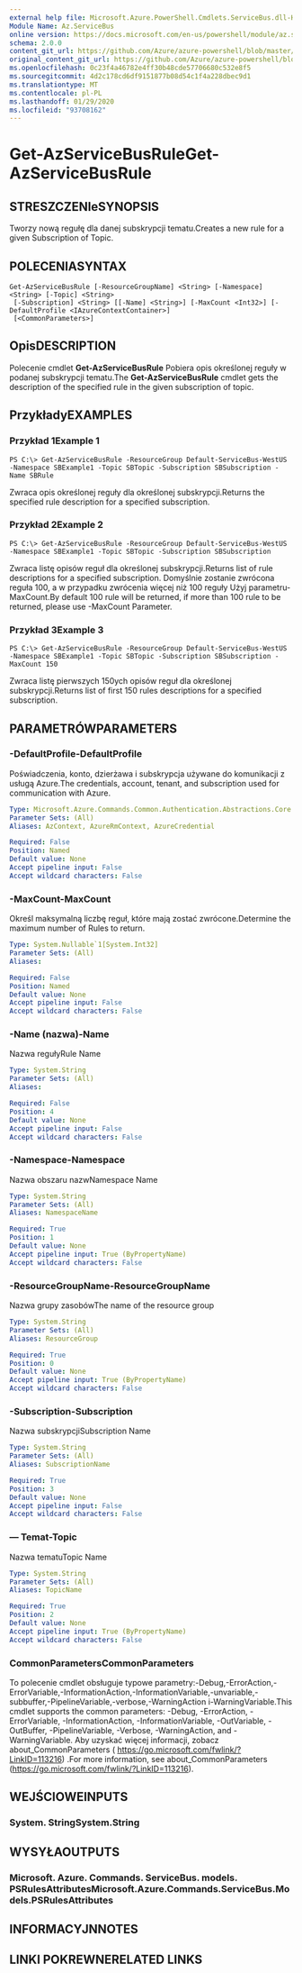 ```yaml
---
external help file: Microsoft.Azure.PowerShell.Cmdlets.ServiceBus.dll-Help.xml
Module Name: Az.ServiceBus
online version: https://docs.microsoft.com/en-us/powershell/module/az.servicebus/get-azservicebusrule
schema: 2.0.0
content_git_url: https://github.com/Azure/azure-powershell/blob/master/src/ServiceBus/ServiceBus/help/Get-AzServiceBusRule.md
original_content_git_url: https://github.com/Azure/azure-powershell/blob/master/src/ServiceBus/ServiceBus/help/Get-AzServiceBusRule.md
ms.openlocfilehash: 0c23f4a46782e4ff30b48cde57706680c532e8f5
ms.sourcegitcommit: 4d2c178cd6df9151877b08d54c1f4a228dbec9d1
ms.translationtype: MT
ms.contentlocale: pl-PL
ms.lasthandoff: 01/29/2020
ms.locfileid: "93708162"
---
```

# <span data-ttu-id="2d88d-101">Get-AzServiceBusRule</span><span class="sxs-lookup"><span data-stu-id="2d88d-101">Get-AzServiceBusRule</span></span>

## <span data-ttu-id="2d88d-102">STRESZCZENIe</span><span class="sxs-lookup"><span data-stu-id="2d88d-102">SYNOPSIS</span></span>
<span data-ttu-id="2d88d-103">Tworzy nową regułę dla danej subskrypcji tematu.</span><span class="sxs-lookup"><span data-stu-id="2d88d-103">Creates a new rule for a given Subscription of Topic.</span></span> 

## <span data-ttu-id="2d88d-104">POLECENIA</span><span class="sxs-lookup"><span data-stu-id="2d88d-104">SYNTAX</span></span>

```
Get-AzServiceBusRule [-ResourceGroupName] <String> [-Namespace] <String> [-Topic] <String>
 [-Subscription] <String> [[-Name] <String>] [-MaxCount <Int32>] [-DefaultProfile <IAzureContextContainer>]
 [<CommonParameters>]
```

## <span data-ttu-id="2d88d-105">Opis</span><span class="sxs-lookup"><span data-stu-id="2d88d-105">DESCRIPTION</span></span>
<span data-ttu-id="2d88d-106">Polecenie cmdlet **Get-AzServiceBusRule** Pobiera opis określonej reguły w podanej subskrypcji tematu.</span><span class="sxs-lookup"><span data-stu-id="2d88d-106">The **Get-AzServiceBusRule** cmdlet gets the description of the specified rule in the given subscription of topic.</span></span>

## <span data-ttu-id="2d88d-107">Przykłady</span><span class="sxs-lookup"><span data-stu-id="2d88d-107">EXAMPLES</span></span>

### <span data-ttu-id="2d88d-108">Przykład 1</span><span class="sxs-lookup"><span data-stu-id="2d88d-108">Example 1</span></span>
```
PS C:\> Get-AzServiceBusRule -ResourceGroup Default-ServiceBus-WestUS -Namespace SBExample1 -Topic SBTopic -Subscription SBSubscription -Name SBRule
```

<span data-ttu-id="2d88d-109">Zwraca opis określonej reguły dla określonej subskrypcji.</span><span class="sxs-lookup"><span data-stu-id="2d88d-109">Returns the specified rule description for a specified subscription.</span></span>

### <span data-ttu-id="2d88d-110">Przykład 2</span><span class="sxs-lookup"><span data-stu-id="2d88d-110">Example 2</span></span>
```
PS C:\> Get-AzServiceBusRule -ResourceGroup Default-ServiceBus-WestUS -Namespace SBExample1 -Topic SBTopic -Subscription SBSubscription
```

<span data-ttu-id="2d88d-111">Zwraca listę opisów reguł dla określonej subskrypcji.</span><span class="sxs-lookup"><span data-stu-id="2d88d-111">Returns list of rule descriptions for a specified subscription.</span></span>  <span data-ttu-id="2d88d-112">Domyślnie zostanie zwrócona reguła 100, a w przypadku zwrócenia więcej niż 100 reguły Użyj parametru-MaxCount.</span><span class="sxs-lookup"><span data-stu-id="2d88d-112">By default 100 rule will be returned, if more than 100 rule to be returned, please use -MaxCount Parameter.</span></span>

### <span data-ttu-id="2d88d-113">Przykład 3</span><span class="sxs-lookup"><span data-stu-id="2d88d-113">Example 3</span></span>
```
PS C:\> Get-AzServiceBusRule -ResourceGroup Default-ServiceBus-WestUS -Namespace SBExample1 -Topic SBTopic -Subscription SBSubscription -MaxCount 150
```

<span data-ttu-id="2d88d-114">Zwraca listę pierwszych 150ych opisów reguł dla określonej subskrypcji.</span><span class="sxs-lookup"><span data-stu-id="2d88d-114">Returns list of first 150 rules descriptions for a specified subscription.</span></span>

## <span data-ttu-id="2d88d-115">PARAMETRÓW</span><span class="sxs-lookup"><span data-stu-id="2d88d-115">PARAMETERS</span></span>

### <span data-ttu-id="2d88d-116">-DefaultProfile</span><span class="sxs-lookup"><span data-stu-id="2d88d-116">-DefaultProfile</span></span>
<span data-ttu-id="2d88d-117">Poświadczenia, konto, dzierżawa i subskrypcja używane do komunikacji z usługą Azure.</span><span class="sxs-lookup"><span data-stu-id="2d88d-117">The credentials, account, tenant, and subscription used for communication with Azure.</span></span>

```yaml
Type: Microsoft.Azure.Commands.Common.Authentication.Abstractions.Core.IAzureContextContainer
Parameter Sets: (All)
Aliases: AzContext, AzureRmContext, AzureCredential

Required: False
Position: Named
Default value: None
Accept pipeline input: False
Accept wildcard characters: False
```

### <span data-ttu-id="2d88d-118">-MaxCount</span><span class="sxs-lookup"><span data-stu-id="2d88d-118">-MaxCount</span></span>
<span data-ttu-id="2d88d-119">Określ maksymalną liczbę reguł, które mają zostać zwrócone.</span><span class="sxs-lookup"><span data-stu-id="2d88d-119">Determine the maximum number of Rules to return.</span></span>

```yaml
Type: System.Nullable`1[System.Int32]
Parameter Sets: (All)
Aliases:

Required: False
Position: Named
Default value: None
Accept pipeline input: False
Accept wildcard characters: False
```

### <span data-ttu-id="2d88d-120">-Name (nazwa)</span><span class="sxs-lookup"><span data-stu-id="2d88d-120">-Name</span></span>
<span data-ttu-id="2d88d-121">Nazwa reguły</span><span class="sxs-lookup"><span data-stu-id="2d88d-121">Rule Name</span></span>

```yaml
Type: System.String
Parameter Sets: (All)
Aliases:

Required: False
Position: 4
Default value: None
Accept pipeline input: False
Accept wildcard characters: False
```

### <span data-ttu-id="2d88d-122">-Namespace</span><span class="sxs-lookup"><span data-stu-id="2d88d-122">-Namespace</span></span>
<span data-ttu-id="2d88d-123">Nazwa obszaru nazw</span><span class="sxs-lookup"><span data-stu-id="2d88d-123">Namespace Name</span></span>

```yaml
Type: System.String
Parameter Sets: (All)
Aliases: NamespaceName

Required: True
Position: 1
Default value: None
Accept pipeline input: True (ByPropertyName)
Accept wildcard characters: False
```

### <span data-ttu-id="2d88d-124">-ResourceGroupName</span><span class="sxs-lookup"><span data-stu-id="2d88d-124">-ResourceGroupName</span></span>
<span data-ttu-id="2d88d-125">Nazwa grupy zasobów</span><span class="sxs-lookup"><span data-stu-id="2d88d-125">The name of the resource group</span></span>

```yaml
Type: System.String
Parameter Sets: (All)
Aliases: ResourceGroup

Required: True
Position: 0
Default value: None
Accept pipeline input: True (ByPropertyName)
Accept wildcard characters: False
```

### <span data-ttu-id="2d88d-126">-Subscription</span><span class="sxs-lookup"><span data-stu-id="2d88d-126">-Subscription</span></span>
<span data-ttu-id="2d88d-127">Nazwa subskrypcji</span><span class="sxs-lookup"><span data-stu-id="2d88d-127">Subscription Name</span></span>

```yaml
Type: System.String
Parameter Sets: (All)
Aliases: SubscriptionName

Required: True
Position: 3
Default value: None
Accept pipeline input: False
Accept wildcard characters: False
```

### <span data-ttu-id="2d88d-128">— Temat</span><span class="sxs-lookup"><span data-stu-id="2d88d-128">-Topic</span></span>
<span data-ttu-id="2d88d-129">Nazwa tematu</span><span class="sxs-lookup"><span data-stu-id="2d88d-129">Topic Name</span></span>

```yaml
Type: System.String
Parameter Sets: (All)
Aliases: TopicName

Required: True
Position: 2
Default value: None
Accept pipeline input: True (ByPropertyName)
Accept wildcard characters: False
```

### <span data-ttu-id="2d88d-130">CommonParameters</span><span class="sxs-lookup"><span data-stu-id="2d88d-130">CommonParameters</span></span>
<span data-ttu-id="2d88d-131">To polecenie cmdlet obsługuje typowe parametry:-Debug,-ErrorAction,-ErrorVariable,-InformationAction,-InformationVariable,-unvariable,-subbuffer,-PipelineVariable,-verbose,-WarningAction i-WarningVariable.</span><span class="sxs-lookup"><span data-stu-id="2d88d-131">This cmdlet supports the common parameters: -Debug, -ErrorAction, -ErrorVariable, -InformationAction, -InformationVariable, -OutVariable, -OutBuffer, -PipelineVariable, -Verbose, -WarningAction, and -WarningVariable.</span></span> <span data-ttu-id="2d88d-132">Aby uzyskać więcej informacji, zobacz about_CommonParameters ( https://go.microsoft.com/fwlink/?LinkID=113216) .</span><span class="sxs-lookup"><span data-stu-id="2d88d-132">For more information, see about_CommonParameters (https://go.microsoft.com/fwlink/?LinkID=113216).</span></span>

## <span data-ttu-id="2d88d-133">WEJŚCIOWE</span><span class="sxs-lookup"><span data-stu-id="2d88d-133">INPUTS</span></span>

### <span data-ttu-id="2d88d-134">System. String</span><span class="sxs-lookup"><span data-stu-id="2d88d-134">System.String</span></span>

## <span data-ttu-id="2d88d-135">WYSYŁA</span><span class="sxs-lookup"><span data-stu-id="2d88d-135">OUTPUTS</span></span>

### <span data-ttu-id="2d88d-136">Microsoft. Azure. Commands. ServiceBus. models. PSRulesAttributes</span><span class="sxs-lookup"><span data-stu-id="2d88d-136">Microsoft.Azure.Commands.ServiceBus.Models.PSRulesAttributes</span></span>

## <span data-ttu-id="2d88d-137">INFORMACYJN</span><span class="sxs-lookup"><span data-stu-id="2d88d-137">NOTES</span></span>

## <span data-ttu-id="2d88d-138">LINKI POKREWNE</span><span class="sxs-lookup"><span data-stu-id="2d88d-138">RELATED LINKS</span></span>
